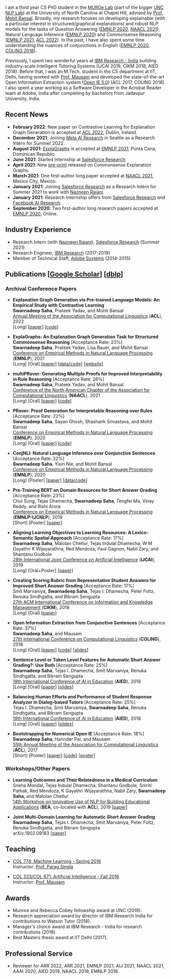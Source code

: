 I am a third year CS PhD student in the [MURGe Lab](https://murgelab.cs.unc.edu/) (part of the bigger [UNC NLP Lab](https://nlp.cs.unc.edu/)) at the University of North Carolina at Chapel Hill, advised by [Prof. Mohit Bansal](http://www.cs.unc.edu/~mbansal/). Broadly, my research focuses on developing explainable (with a particular interest in structured/graphical explanations) and robust NLP models for the tasks of Question Answering ([EMNLP 2020](https://arxiv.org/abs/2010.02830), [NAACL 2021](https://arxiv.org/abs/2106.01354)), Natural Language Inference ([EMNLP 2020](https://arxiv.org/abs/2010.10418)) and Commonsense Reasoning ([EMNLP 2021](https://arxiv.org/abs/2104.07644), [ACL 2022]()). In the past, I have also spent some time understanding the nuances of conjunctions in English ([EMNLP 2020](https://arxiv.org/abs/2010.10418), [COLING 2018](https://swarnahub.github.io/papers/COLING18.pdf)).

Previously, I spent two wonderful years at [IBM Research - India](https://www.research.ibm.com/labs/india/) building industry-scale Intelligent Tutoring Systems (IJCAI 2019, CIKM 2018, AIED 2018). Before that, I was an M.Tech. student in the CS department at IIT, Delhi, having worked with [Prof. Mausam](http://www.cse.iitd.ac.in/~mausam/) and developed the state-of-the-art Open Information Extraction system ([Open IE 5.0](https://github.com/dair-iitd/OpenIE-standalone)) (ACL 2017, COLING 2018). I also spent a year working as a Software Developer in the Acrobat Reader team at Adobe, India after completing by bachelors from Jadavpur University, India.

## Recent News

* **February 2022**: New paper on Contrastive Learning for Explanation Graph Generation is accepted at [ACL 2022](https://www.2022.aclweb.org/), Dublin, Ireland.  
* **December 2021**: Joining [Meta AI Research](https://ai.facebook.com/) in Seattle as a Research Intern for Summer 2022. 
* **August 2021**: [ExplaGraphs](https://arxiv.org/abs/2104.07644) is accepted at [EMNLP 2021](https://2021.emnlp.org/), Punta Cana, Dominican Republic.  
* **June 2021**: Started Internship at [Salesforce Research](https://einstein.ai/).
* **April 2021**: New [pre-print](https://arxiv.org/abs/2104.07644) released on Commonsense Explanation Graphs.  
* **March 2021**: One first-author long paper accepted at [NAACL 2021](https://2021.naacl.org/), Mexico City, Mexico.  
* **January 2021**: Joining [Salesforce Research](https://einstein.ai/) as a Research Intern for Summer 2021 to work with [Nazneen Rajani](http://www.nazneenrajani.com/).  
* **January 2021**: Research Internship offers from [Salesforce Research](https://einstein.ai/) and [Facebook AI Research](https://ai.facebook.com/).    
* **September 2020**: Two first-author long research papers accepted at [EMNLP 2020](https://2020.emnlp.org/), Online.

## Industry Experience

* Research Intern (with [Nazneen Rajani](http://www.nazneenrajani.com/)), [Salesforce Research](https://www.salesforce.com/research/) (Summer 2021)
* Research Engineer, [IBM Research](https://www.research.ibm.com/labs/india/) (2017-2019)
* Member of Technical Staff, [Adobe Systems](https://www.adobe.com/in/) (2014-2015)

## Publications [[Google Scholar](https://scholar.google.co.in/citations?user=sY5SyBgAAAAJ&hl=en)] [[dblp](https://dblp.uni-trier.de/pers/hd/s/Saha:Swarnadeep)]

### Archival Conference Papers

* **Explanation Graph Generation via Pre-trained Language Models: An Empirical Study with Contrastive Learning**   
**Swarnadeep Saha**, Prateek Yadav, and Mohit Bansal  
[Annual Meeting of the Association for Computational Linguistics](https://www.2022.aclweb.org/) (**ACL**), 2022     
[Long] [[paper]()] [[code]()]    

* **ExplaGraphs: An Explanation Graph Generation Task for Structured Commonsense Reasoning** [Acceptance Rate: 23%]      
**Swarnadeep Saha**, Prateek Yadav, Lisa Bauer, and Mohit Bansal  
[Conference on Empirical Methods in Natural Language Processing](https://2021.emnlp.org/) (**EMNLP**), 2021     
[Long] [Oral] [[paper](https://arxiv.org/abs/2104.07644)] [[data/code](https://github.com/swarnaHub/ExplaGraphs)] [[website](https://explagraphs.github.io/)]

* **multiPRover: Generating Multiple Proofs for Improved Interpretability in Rule Reasoning** [Acceptance Rate: 26%]   
**Swarnadeep Saha**, Prateek Yadav, and Mohit Bansal  
[Conference of the North American Chapter of the Association for Computational Linguistics](https://2021.naacl.org/) (**NAACL**), 2021     
[Long] [Oral] [[paper](https://arxiv.org/abs/2106.01354)] [[code](https://github.com/swarnaHub/multiPRover)]

* **PRover: Proof Generation for Interpretable Reasoning over Rules** [Acceptance Rate: 22%]  
**Swarnadeep Saha**, Sayan Ghosh, Shashank Srivastava, and Mohit Bansal  
[Conference on Empirical Methods in Natural Language Processing](https://2020.emnlp.org/) (**EMNLP**), 2020  
[Long] [Oral] [[paper](https://arxiv.org/abs/2010.02830)] [[code](https://github.com/swarnaHub/PRover)]

* **ConjNLI: Natural Language Inference over Conjunctive Sentences** [Acceptance Rate: 22%]   
**Swarnadeep Saha**, Yixin Nie, and Mohit Bansal  
[Conference on Empirical Methods in Natural Language Processing](https://2020.emnlp.org/) (**EMNLP**), 2020  
[Long] [Poster] [[paper](https://arxiv.org/abs/2010.10418)] [[data/code](https://github.com/swarnaHub/ConjNLI)]

* **Pre-Training BERT on Domain Resources for Short Answer Grading** [Acceptance Rate: 23%]  
Chul Sung, Tejas Dhamecha, **Swarnadeep Saha**, Tengfei Ma, Vinay Reddy, and Rishi Arora  
[Conference on Empirical Methods in Natural Language Processing](http://emnlp-ijcnlp2019.org/) (**EMNLP-IJCNLP**), 2019  
[Short] [Poster] [[paper](https://swarnahub.github.io/papers/EMNLP19.pdf)]  

* **Aligning Learning Objectives to Learning Resources: A Lexico-Semantic Spatial Approach** [Acceptance Rate: 17%]  
**Swarnadeep Saha**, Malolan Chetlur, Tejas Indulal Dhamecha, W M Gayathri K Wijayarathna, Red Mendoza, Paul Gagnon, Nabil Zary, and Shantanu Godbole  
[28th International Joint Conference on Artificial Intelligence](https://www.ijcai19.org/) (**IJCAI**), 2019  
[Long] [Oral+Poster] [[paper](https://swarnahub.github.io/papers/IJCAI19.pdf)]  

* **Creating Scoring Rubric from Representative Student Answers for Improved Short Answer Grading**  [Acceptance Rate: 17%]  
Smit Marvaniya, **Swarnadeep Saha**, Tejas I. Dhamecha, Peter Foltz, Renuka Sindhgatta, and Bikram Sengupta  
[27th ACM International Conference on Information and Knowledge Management](https://www.cikm2018.units.it/) (**CIKM**), 2018  
[Long] [Oral] [[paper](https://swarnahub.github.io/papers/CIKM18.pdf)]

* **Open Information Extraction from Conjunctive Sentences** [Acceptance Rate: 37%]  
**Swarnadeep Saha**, and Mausam  
[27th International Conference on Computational Linguistics](https://coling2018.org/) (**COLING**), 2018  
[Long] [Oral] [[paper](https://swarnahub.github.io/papers/COLING18.pdf)] [[code](https://github.com/dair-iitd/OpenIE-standalone)] [[slides](https://swarnahub.github.io/papers/COLING18Slides.pptx)]

* **Sentence Level or Token Level Features for Automatic Short Answer Grading?: Use Both** [Acceptance Rate: 25%]  
**Swarnadeep Saha**, Tejas I. Dhamecha, Smit Marvaniya, Renuka Sindhgatta, and Bikram Sengupta  
[19th International Conference of AI in Education](https://aied2018.utscic.edu.au/) (**AIED**), 2018   
[Long] [Oral] [[paper](https://swarnahub.github.io/papers/AIED18a.pdf)] [[slides](https://swarnahub.github.io/papers/AIED18aSlides.pptx)]

* **Balancing Human Efforts and Performance of Student Response Analyzer in Dialog-based Tutors** [Acceptance Rate: 25%]  
Tejas I. Dhamecha, Smit Marvaniya, **Swarnadeep Saha**, Renuka Sindhgatta, and Bikram Sengupta  
[19th International Conference of AI in Education](https://aied2018.utscic.edu.au/) (**AIED**), 2018  
[Long] [Oral] [[paper](https://swarnahub.github.io/papers/AIED18b.pdf)] [[slides](https://swarnahub.github.io/papers/AIED18bSlides.pptx)]

* **Bootstrapping for Numerical Open IE** [Acceptance Rate: 18%]  
**Swarnadeep Saha**, Harinder Pal, and Mausam  
[55th Annual Meeting of the Association for Computational Linguistics](http://acl2017.org/) (**ACL**), 2017  
[Short] [Poster] [[paper](https://swarnahub.github.io/papers/ACL17.pdf)] [[code](https://github.com/dair-iitd/OpenIE-standalone)] [[poster](https://swarnahub.github.io/papers/ACL17Poster.pdf)]

### Workshops/Other Papers


* **Learning Outcomes and Their Relatedness in a Medical Curriculum**  
Sneha Mondal, Tejas Indulal Dhamecha, Shantanu Godbole, Smriti Pathak, Red Mendoza, K Gayathri Wijayarathna, Nabil Zary, **Swarnadeep Saha**, and Malolan Chetlur  
[14th Workshop on Innovative Use of NLP for Building Educational Applications](https://sig-edu.org/bea/2019) (**BEA**, co-located with **ACL**), 2019
[[paper](https://swarnahub.github.io/papers/BEA19.pdf)]  

* **Joint Multi-Domain Learning for Automatic Short Answer Grading**  
**Swarnadeep Saha**, Tejas I. Dhamecha, Smit Marvaniya, Peter Foltz, Renuka Sindhgatta, and Bikram Sengupta  
arXiv:1902.09183
[[paper](https://swarnahub.github.io/papers/arxiv19.pdf)]  

## Teaching

* [COL 774: Machine Learning - Spring 2016](http://www.cse.iitd.ac.in/~parags/teaching/2017/sp17/col774/)  
Instructor: [Prof. Parag Singla](http://www.cse.iitd.ac.in/~parags/teaching.html)

* [COL 333/COL 671: Artificial Intelligence - Fall 2016](http://www.cse.iitd.ac.in/~mausam/courses/col333/autumn2016/)  
Instructor: [Prof. Mausam](http://www.cse.iitd.ac.in/~mausam/)

## Awards

* Munroe and Rebecca Cobey fellowship award at UNC (2019). 
* Research appreciation award by director of IBM Research India for contributions to Watson Tutor (2018).
* Manager's choice award at IBM Research - India for research contributions (2018).
* Best Masters thesis award at IIT Delhi (2017).

## Professional Service

* Reviewer for ARR 2022, ARR 2021, EMNLP 2021, AIJ 2021, NAACL 2021, AAAI 2020, AIED 2019, NAACL 2019, EMNLP 2018.
